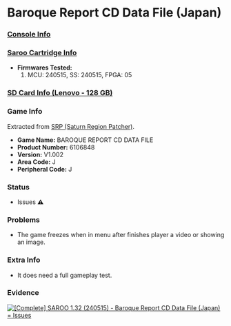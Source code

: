 # Baroque Report CD Data File (Japan)

### [Console Info](../../../../../Info/Consoles/VA13/README.md)

### [Saroo Cartridge Info](../../../../../Info/Cartridges/RetroGameParadiseStore/1.32F/README.md)

- <b>Firmwares Tested:</b>
  1. MCU: 240515, SS: 240515, FPGA: 05

### [SD Card Info (Lenovo - 128 GB)](../../../../../Info/SdCards/Lenovo/128GB/fat32/README.md)

### Game Info

Extracted from [SRP (Saturn Region Patcher)](https://segaxtreme.net/resources/saturn-region-patcher.81/download).

- <b>Game Name:</b> BAROQUE REPORT CD DATA FILE
- <b>Product Number:</b> 6106848
- <b>Version:</b> V1.002
- <b>Area Code:</b> J
- <b>Peripheral Code:</b> J

### Status

- Issues :warning:

### Problems

- The game freezes when in menu after finishes player a video or showing an image.

### Extra Info

- It does need a full gameplay test.

### Evidence

[![[Complete] SAROO 1.32 (240515) - Baroque Report CD Data File (Japan) = Issues](https://img.youtube.com/vi/A5nyFL-obME/0.jpg)](https://www.youtube.com/watch?v=A5nyFL-obME)
